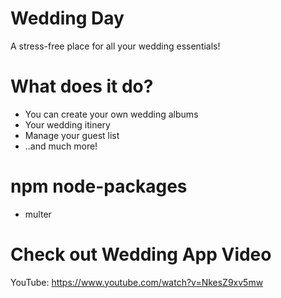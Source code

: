 # Wedding Day

A stress-free place for all your wedding essentials!

# What does it do?

* You can create your own wedding albums
* Your wedding itinery
* Manage your guest list
* ..and much more!

# npm node-packages

* multer

# Check out Wedding App Video

YouTube: https://www.youtube.com/watch?v=NkesZ9xv5mw
